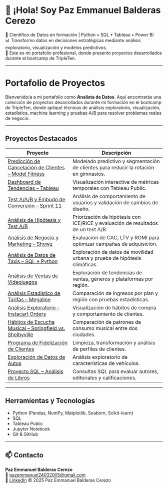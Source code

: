 # 👋 ¡Hola! Soy Paz Emmanuel Balderas Cerezo

🎯 Científico de Datos en formación | Python • SQL • Tableau • Power BI  
📊 Transformo datos en decisiones estratégicas mediante análisis exploratorio, visualización y modelos predictivos.  
🚀 Este es mi portafolio profesional, donde presento proyectos desarrollados durante el bootcamp de TripleTen.

---

# Portafolio de Proyectos

Bienvenido/a a mi portafolio como **Analista de Datos**. Aquí encontrarás una colección de proyectos desarrollados durante mi formación en el bootcamp de TripleTen, donde apliqué técnicas de análisis exploratorio, visualización, estadística, machine learning y pruebas A/B para resolver problemas reales de negocio.

---

## Proyectos Destacados

| Proyecto | Descripción |
|---------|-------------|
| [Predicción de Cancelación de Clientes – Model Fitness](https://github.com/Pazukis/Prediccion-de-Cancelacion-de-Clientes-Model-Fitness) | Modelado predictivo y segmentación de clientes para reducir la rotación en gimnasios. |
| [Dashboard de Tendencias – Tableau](https://github.com/Pazukis/Dashboard-de-Tendencias-Proyect) | Visualización interactiva de métricas temporales con Tableau Public. |
| [Test A/A/B y Embudo de Conversión – Sprint 11](https://github.com/Pazukis/An-lisis-de-Embudo-de-Conversi-n-y-Test-A-A-B-Proyecto-Sprint-11) | Análisis de comportamiento de usuarios y validación de cambios de diseño. |
| [Análisis de Hipótesis y Test A/B](https://github.com/Pazukis/An-lisis-de-Hip-tesis-y-Test-A-B-Proyecto-Final) | Priorización de hipótesis con ICE/RICE y evaluación de resultados de un test A/B. |
| [Análisis de Negocio y Marketing – Showz](https://github.com/Pazukis/An-lisis-de-Negocio-y-Marketing-Showz) | Evaluación de CAC, LTV y ROMI para optimizar campañas de adquisición. |
| [Análisis de Datos de Taxis – SQL + Python](https://github.com/Pazukis/An-lisis-de-Datos-de-Taxis-en-Chicago-Proyecto-SQL-Python) | Exploración de datos de movilidad urbana y prueba de hipótesis climáticas. |
| [Análisis de Ventas de Videojuegos](https://github.com/Pazukis/An-lisis-de-Ventas-de-Videojuegos-Proyecto-Integrado) | Exploración de tendencias de ventas, géneros y plataformas por región. |
| [Análisis Estadístico de Tarifas – Megaline](https://github.com/Pazukis/An-lisis-Estad-stico-de-Tarifas-Megaline) | Comparación de ingresos por plan y región con pruebas estadísticas. |
| [Análisis Exploratorio – Instacart Orders](https://github.com/Pazukis/An-lisis-Exploratorio-de-Datos-Instacart-Orders) | Visualización de hábitos de compra y comportamiento de clientes. |
| [Hábitos de Escucha Musical – Springfield vs. Shelbyville](https://github.com/Pazukis/An-lisis-de-H-bitos-de-Escucha-de-M-sica-Springfield-vs.-Shelbyville) | Comparación de patrones de consumo musical entre dos ciudades. |
| [Programa de Fidelización de Clientes](https://github.com/Pazukis/Programa-de-Fidelizaci-n-de-Clientes.) | Limpieza, transformación y análisis de perfiles de clientes. |
| [Exploración de Datos de Autos](https://github.com/Pazukis/exploracion-datos-autos) | Análisis exploratorio de características de vehículos. |
| [Proyecto SQL – Análisis de Libros](https://github.com/Pazukis/Proyecto-final-spt-14) | Consultas SQL para evaluar autores, editoriales y calificaciones. |

---

## Herramientas y Tecnologías

- Python (Pandas, NumPy, Matplotlib, Seaborn, Scikit-learn)
- SQL
- Tableau Public
- Jupyter Notebook
- Git & GitHub

---

## 📫 Contacto

**Paz Emmanuel Balderas Cerezo**  
📧 pazemmanuel24032005@gmail.com  
🔗 [LinkedIn](https://www.linkedin.com/in/paz-emmanuel-balderas-cerezo-dataanalyst)
© 2025 Paz Emmanuel Balderas Cerezo
